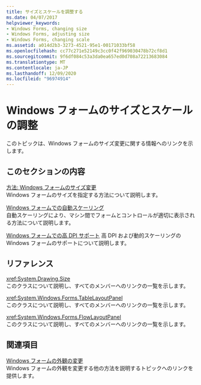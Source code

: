 ```yaml
---
title: サイズとスケールを調整する
ms.date: 04/07/2017
helpviewer_keywords:
- Windows Forms, changing size
- Windows Forms, adjusting size
- Windows Forms, changing scale
ms.assetid: a014d2b3-3273-4521-95e1-00171033bf58
ms.openlocfilehash: cc77c271e52149c3cc0f42f969030478b72cf8d1
ms.sourcegitcommit: 9f6df084c53a3da0ea657ed0d708a72213683084
ms.translationtype: MT
ms.contentlocale: ja-JP
ms.lasthandoff: 12/09/2020
ms.locfileid: "96974914"
---
```

# <a name="adjusting-the-size-and-scale-of-windows-forms"></a>Windows フォームのサイズとスケールの調整
このトピックは、Windows フォームのサイズ変更に関する情報へのリンクを示します。  
  
## <a name="in-this-section"></a>このセクションの内容  
 [方法: Windows フォームのサイズ変更](how-to-resize-windows-forms.md)  
 Windows フォームのサイズを指定する方法について説明します。  
  
 [Windows フォームでの自動スケーリング](automatic-scaling-in-windows-forms.md)  
 自動スケーリングにより、マシン間でフォームとコントロールが適切に表示される方法について説明します。  
  
 [Windows フォームでの高 DPI サポート](high-dpi-support-in-windows-forms.md) 高 DPI および動的スケーリングの Windows フォームのサポートについて説明します。
  
## <a name="reference"></a>リファレンス  
 <xref:System.Drawing.Size>  
 このクラスについて説明し、すべてのメンバーへのリンクの一覧を示します。  
  
 <xref:System.Windows.Forms.TableLayoutPanel>  
 このクラスについて説明し、すべてのメンバーへのリンクの一覧を示します。  
  
 <xref:System.Windows.Forms.FlowLayoutPanel>  
 このクラスについて説明し、すべてのメンバーへのリンクの一覧を示します。  
  
## <a name="related-sections"></a>関連項目  
 [Windows フォームの外観の変更](changing-the-appearance-of-windows-forms.md)  
 Windows フォームの外観を変更する他の方法を説明するトピックへのリンクを提供します。
